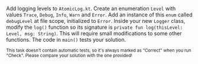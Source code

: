 

Add logging levels to `AtomicLog.kt`. Create an enumeration `Level` with values
`Trace`, `Debug`, `Info`, `Warn` and `Error`. Add an instance of this `enum`
called `debugLevel` at file scope, initialized to `Error`. Inside your new
`Logger` class, modify the `log()` function so its signature is `private fun
log(thisLevel: Level, msg: String)`. This will require small modifications to
some other functions. The code in `main()` tests your solution.

<sub> This task doesn't contain automatic tests,
so it's always marked as "Correct" when you run "Check".
Please compare your solution with the one provided! </sub>
